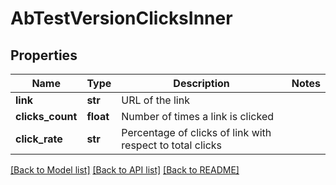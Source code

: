 # AbTestVersionClicksInner

## Properties
Name | Type | Description | Notes
------------ | ------------- | ------------- | -------------
**link** | **str** | URL of the link | 
**clicks_count** | **float** | Number of times a link is clicked | 
**click_rate** | **str** | Percentage of clicks of link with respect to total clicks | 

[[Back to Model list]](../README.md#documentation-for-models) [[Back to API list]](../README.md#documentation-for-api-endpoints) [[Back to README]](../README.md)


